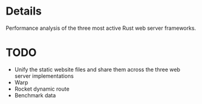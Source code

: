 # Details
Performance analysis of the three most active Rust web server frameworks.

# TODO
- Unify the static website files and share them across the three web server implementations
- Warp
- Rocket dynamic route
- Benchmark data